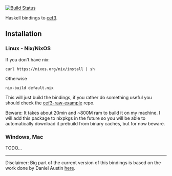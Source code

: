 [![Build Status][travis-icon]][travis]

Haskell bindings to [cef3][cef3].

## Installation

### Linux - Nix/NixOS

If you don't have nix:

```
curl https://nixos.org/nix/install | sh
```

Otherwise

```
nix-build default.nix
```

This will just build the bindings, if you rather do something useful
you should check the [cef3-raw-example][example] repo.

Beware:
It takes about 20min and ~800M ram to build it on my machine.
I will add this package to nixpkgs in the future so you will be able
to automatically download it prebuild from binary caches, but for now
beware.

### Windows, Mac
TODO...

---

Disclaimer: Big part of the current version of this bindings is based
on the work done by Daniel Austin [here][bindings-cef3].

[cef3]: https://bitbucket.org/chromiumembedded/cef
[example]: https://github.com/haskell-ui/cef3-raw-example
[travis-icon]: https://travis-ci.org/haskell-ui/cef3-raw.svg?branch=master
[travis]: https://travis-ci.org/haskell-ui/cef3-raw
[bindings-cef3]: https://github.com/fluffynukeit/bindings-cef3
